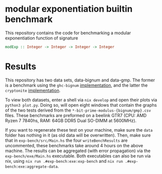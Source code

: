 # modular exponentiation builtin benchmark
This repository contains the code for benchmarking a modular exponentiation function of signature
```haskell
modExp :: Integer -> Integer -> Integer -> Integer
```

# Results
This repository has two data sets, data-bignum and data-gmp. The former is a benchmark using the `ghc-bignum` [implementation](https://hackage.haskell.org/package/ghc-bignum-1.3/docs/GHC-Num-Integer.html#v:integerPowMod-35-), and the latter the `cryptonite` [implementation](https://hackage.haskell.org/package/cryptonite-0.30/docs/Crypto-Number-ModArithmetic.html#v:expSafe). 

To view both datasets, enter a shell via `nix develop` and open their plots via `python3 plot.py`. Doing so, will open eight windows that contain the graphs of the two tests derived from the `*-bit-prime-modulus-{bignum/gmp}.csv` files. These benchmarks are preformed on a beelink GTR7 (CPU: AMD Ryzen 7 7840hs, RAM: 64GB DDR5 Dual SO-DIMM at 5600MHz).

If you want to regenerate these test on your machine, make sure the `data` folder has nothing in it (as old data will be overwritten). Then, make sure that in `exp-bench/src/Main.hs` the four `writeBenchResults` are uncommented, these benchmarks take around 4 hours on the above machine. The results can be aggregated (with error propagation) via the `exp-bench/exe/Main.hs` executable. Both executables can also be run via nix, using `nix run .#exp-bench:exe:exp-bench` and `nix run .#exp-bench:exe:aggregate-data`.